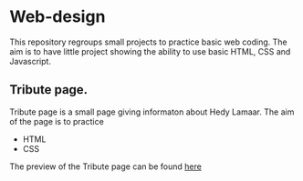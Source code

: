 # Web-design
This repository regroups small projects to practice basic web coding. The aim is to have little project showing the ability to use basic HTML, CSS  and Javascript.

## Tribute page.

Tribute page is a small page giving informaton about Hedy Lamaar. The aim of the page is to practice 

* HTML
* CSS

The preview of the Tribute page can be found <a href="http://htmlpreview.github.io/?https://github.com/khanr1/Web-design/blob/master/TributePage/Hedy_Lamaar.html">here</a>
